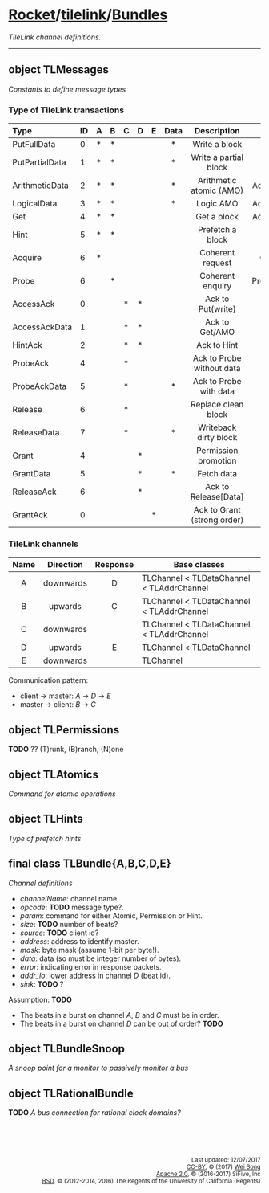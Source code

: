 [Rocket](../Readme.md)/[tilelink](../tilelink.md)/[Bundles](https://github.com/freechipsproject/rocket-chip/blob/master/src/main/scala/tilelink/Bundles.scala)
=====================
*TileLink channel definitions.*

**********************


object TLMessages
-----------------------------
*Constants to define message types*

### Type of TileLink transactions

| Type            | ID | A | B | C | D | E | Data | Description                 | Response       |
| :---            |----|---|---|---|---|---| :--: |       :---:                 |     :---:      |
| PutFullData     | 0  | * | * |   |   |   |  *   | Write a block               | AccessAck      |
| PutPartialData  | 1  | * | * |   |   |   |  *   | Write a partial block       | AccessAck      |
| ArithmeticData  | 2  | * | * |   |   |   |  *   | Arithmetic atomic (AMO)     | AccessAckData  |
| LogicalData     | 3  | * | * |   |   |   |  *   | Logic AMO                   | AccessAckData  |
| Get             | 4  | * | * |   |   |   |      | Get a block                 | AccessAckData  |
| Hint            | 5  | * | * |   |   |   |      | Prefetch a block            | HintAck        |
| Acquire         | 6  | * |   |   |   |   |      | Coherent request            | Grant[Data]    |
| Probe           | 6  |   | * |   |   |   |      | Coherent enquiry            | ProbeAck[Data] |
| AccessAck       | 0  |   |   | * | * |   |      | Ack to Put(write)           |                |
| AccessAckData   | 1  |   |   | * | * |   |      | Ack to Get/AMO              |                |
| HintAck         | 2  |   |   | * | * |   |      | Ack to Hint                 |                |
| ProbeAck        | 4  |   |   | * |   |   |      | Ack to Probe without data   |                |
| ProbeAckData    | 5  |   |   | * |   |   |  *   | Ack to Probe with data      |                |
| Release         | 6  |   |   | * |   |   |      | Replace clean block         | ReleaseAck     |
| ReleaseData     | 7  |   |   | * |   |   |  *   | Writeback dirty block       | ReleaseAck     |
| Grant           | 4  |   |   |   | * |   |      | Permission promotion        | GrantAck       |
| GrantData       | 5  |   |   |   | * |   |  *   | Fetch data                  | GrantAck       |
| ReleaseAck      | 6  |   |   |   | * |   |      | Ack to Release[Data]        |                |
| GrantAck        | 0  |   |   |   |   | * |      | Ack to Grant (strong order) |                |

### TileLink channels

| Name | Direction  | Response | Base classes                              |
| :--: | :--:       |   :--:   | -------------                             |
| A    | downwards  | D        | TLChannel < TLDataChannel < TLAddrChannel |
| B    | upwards    | C        | TLChannel < TLDataChannel < TLAddrChannel |
| C    | downwards  |          | TLChannel < TLDataChannel < TLAddrChannel |
| D    | upwards    | E        | TLChannel < TLDataChannel                 |
| E    | downwards  |          | TLChannel                                 |

Communication pattern:
+ client -> master: *A* -> *D* -> *E*
+ master -> client: *B* -> *C*

object TLPermissions
-----------------------------
**TODO** ?? (T)runk, (B)ranch, (N)one


object TLAtomics
-----------------------------
*Command for atomic operations*


object TLHints
-----------------------------
*Type of prefetch hints*

final class TLBundle{A,B,C,D,E}
--------------------------
*Channel definitions*
+ *channelName*: channel name.
+ *opcode*: **TODO** message type?.
+ *param*: command for either Atomic, Permission or Hint.
+ *size*: **TODO** number of beats?
+ *source*: **TODO** client id?
+ *address*: address to identify master.
+ *mask*: byte mask (assume 1-bit per byte!).
+ *data*: data (so must be integer number of bytes).
+ *error*: indicating error in response packets.
+ *addr_lo*: lower address in channel *D* (beat id).
+ *sink*: **TODO** ?

Assumption: **TODO**
+ The beats in a burst on channel *A*, *B* and *C* must be in order.
+ The beats in a burst on channel *D* can be out of order? **TODO**

object TLBundleSnoop
------------------------------
*A snoop point for a monitor to passively monitor a bus*

object TLRationalBundle
------------------------------
**TODO** *A bus connection for rational clock domains?*



<br><br><br><p align="right">
<sub>
Last updated: 12/07/2017<br>
[CC-BY](https://creativecommons.org/licenses/by/3.0/), &copy; (2017) [Wei Song](mailto:wsong83@gmail.com)<br>
[Apache 2.0](https://github.com/freechipsproject/rocket-chip/blob/master/LICENSE.SiFive), &copy; (2016-2017) SiFive, Inc<br>
[BSD](https://github.com/freechipsproject/rocket-chip/blob/master/LICENSE.Berkeley), &copy; (2012-2014, 2016) The Regents of the University of California (Regents)
</sub>
</p>
